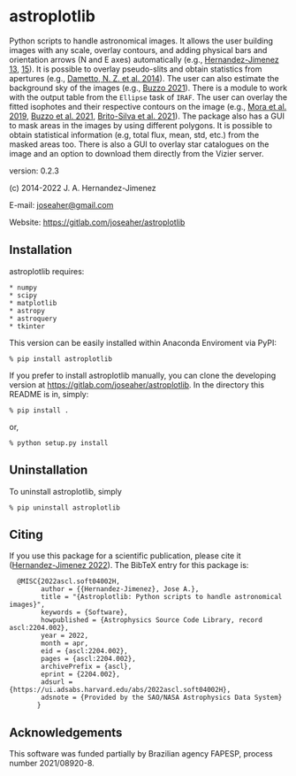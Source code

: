 # astroplotlib

Python scripts to handle astronomical images. It allows the user building images
with any scale, overlay contours, and adding physical bars and orientation
arrows (N and E axes) automatically (e.g., [Hernandez-Jimenez 13](https://ui.adsabs.harvard.edu/abs/2013MNRAS.435.3342H/abstract), [15](https://ui.adsabs.harvard.edu/abs/2015MNRAS.451.2278H/abstract)). It is
possible to overlay pseudo-slits and obtain statistics from apertures
(e.g., [Dametto, N. Z. et al. 2014](https://ui.adsabs.harvard.edu/abs/2014MNRAS.443.1754D/abstract)). The user can also estimate the background
sky of the images (e.g., [Buzzo 2021](https://ui.adsabs.harvard.edu/abs/2021MNRAS.504.2146B/abstract)). There is a module to work with the output
table from the `Ellipse` task of `IRAF`.  The user can overlay the fitted isophotes
and their respective contours on the image (e.g.,  [Mora et al. 2019](https://ui.adsabs.harvard.edu/abs/2019MNRAS.488..830M/abstract),
[Buzzo et al. 2021](https://ui.adsabs.harvard.edu/abs/2021MNRAS.504.2146B/abstract), [Brito-Silva et al. 2021](https://ui.adsabs.harvard.edu/abs/2021arXiv211004423B/abstract)). The package also has a GUI  to mask
areas in the images by using different polygons.  It is possible to obtain
statistical information (e.g, total flux, mean, std, etc.) from the masked areas
too. There is also a GUI  to overlay star catalogues on the image and an option
to download them directly from the Vizier server.

version: 0.2.3

(c) 2014-2022 J. A. Hernandez-Jimenez

E-mail: joseaher@gmail.com

Website: https://gitlab.com/joseaher/astroplotlib

## Installation

astroplotlib requires:

    * numpy
    * scipy
    * matplotlib
    * astropy
    * astroquery
    * tkinter

This version can be easily installed within Anaconda Enviroment via PyPI:

    % pip install astroplotlib

If you prefer to install astroplotlib manually, you can clone the developing
version at https://gitlab.com/joseaher/astroplotlib. In the directory this
README is in, simply:

    % pip install .

or,

    % python setup.py install

## Uninstallation

To uninstall astroplotlib, simply

    % pip uninstall astroplotlib

## Citing

If you use this package for a scientific publication, please cite it ([Hernandez-Jimenez 2022](https://ascl.net/2204.002)). The BibTeX entry for this package is:

```
  @MISC{2022ascl.soft04002H,
        author = {{Hernandez-Jimenez}, Jose A.},
        title = "{Astroplotlib: Python scripts to handle astronomical images}",
        keywords = {Software},
        howpublished = {Astrophysics Source Code Library, record ascl:2204.002},
        year = 2022,
        month = apr,
        eid = {ascl:2204.002},
        pages = {ascl:2204.002},
        archivePrefix = {ascl},
        eprint = {2204.002},
        adsurl = {https://ui.adsabs.harvard.edu/abs/2022ascl.soft04002H},
        adsnote = {Provided by the SAO/NASA Astrophysics Data System}
       }
```
## Acknowledgements

This software was funded partially by Brazilian agency FAPESP, process number 2021/08920-8.
